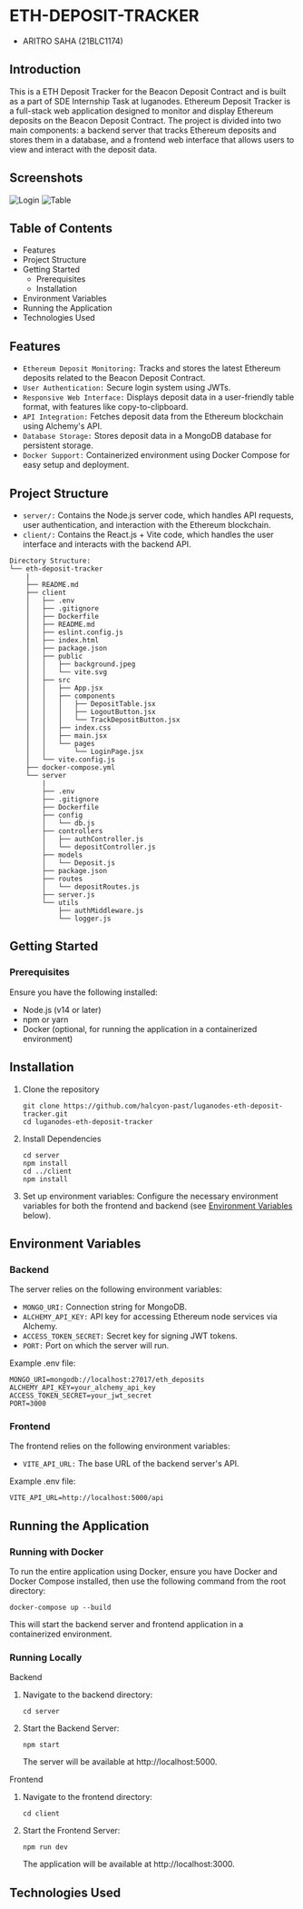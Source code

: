 # ETH-DEPOSIT-TRACKER

- ARITRO SAHA (21BLC1174)

## Introduction

This is a ETH Deposit Tracker for the Beacon Deposit Contract and is built as a part of SDE Internship Task at luganodes.
Ethereum Deposit Tracker is a full-stack web application designed to monitor and display Ethereum deposits on the Beacon Deposit Contract. The project is divided into two main components: a backend server that tracks Ethereum deposits and stores them in a database, and a frontend web interface that allows users to view and interact with the deposit data.

## Screenshots

![Login](/assets/login.png)
![Table](/assets/Table.png)

## Table of Contents
- Features
- Project Structure
- Getting Started
    - Prerequisites
    - Installation
- Environment Variables
- Running the Application
- Technologies Used

## Features
- ```Ethereum Deposit Monitoring:``` Tracks and stores the latest Ethereum deposits related to the Beacon Deposit Contract.
- ```User Authentication:``` Secure login system using JWTs.
- ```Responsive Web Interface:``` Displays deposit data in a user-friendly table format, with features like copy-to-clipboard.
- ```API Integration:``` Fetches deposit data from the Ethereum blockchain using Alchemy's API.
- ```Database Storage:``` Stores deposit data in a MongoDB database for persistent storage.
- ```Docker Support:``` Containerized environment using Docker Compose for easy setup and deployment.

## Project Structure

- ```server/:``` Contains the Node.js server code, which handles API requests, user authentication, and interaction with the Ethereum blockchain.
- ```client/:``` Contains the React.js + Vite code, which handles the user interface and interacts with the backend API.

```
Directory Structure:
└── eth-deposit-tracker
    |
    ├── README.md
    ├── client
    │   ├── .env
    │   ├── .gitignore
    │   ├── Dockerfile
    │   ├── README.md
    │   ├── eslint.config.js
    │   ├── index.html
    │   ├── package.json
    │   ├── public
    │   │   ├── background.jpeg
    │   │   └── vite.svg
    │   ├── src
    │   │   ├── App.jsx
    │   │   ├── components
    │   │   │   ├── DepositTable.jsx
    │   │   │   ├── LogoutButton.jsx
    │   │   │   └── TrackDepositButton.jsx
    │   │   ├── index.css
    │   │   ├── main.jsx
    │   │   └── pages
    │   │       └── LoginPage.jsx
    │   └── vite.config.js
    ├── docker-compose.yml
    └── server
        |
        ├── .env
        ├── .gitignore
        ├── Dockerfile
        ├── config
        │   └── db.js
        ├── controllers
        │   ├── authController.js
        │   └── depositController.js
        ├── models
        │   └── Deposit.js
        ├── package.json
        ├── routes
        │   └── depositRoutes.js
        ├── server.js
        └── utils
            ├── authMiddleware.js
            └── logger.js
```

## Getting Started

### Prerequisites
Ensure you have the following installed:

- Node.js (v14 or later)
- npm or yarn
- Docker (optional, for running the application in a containerized environment)

## Installation

1. Clone the repository
    ```
    git clone https://github.com/halcyon-past/luganodes-eth-deposit-tracker.git
    cd luganodes-eth-deposit-tracker
    ```
2. Install Dependencies
    ```
    cd server
    npm install
    cd ../client
    npm install

    ```
3. Set up environment variables:
    Configure the necessary environment variables for both the frontend and backend (see [Environment Variables]() below).

## Environment Variables

### Backend

The server relies on the following environment variables:

- ```MONGO_URI:``` Connection string for MongoDB.
- ```ALCHEMY_API_KEY:``` API key for accessing Ethereum node services via Alchemy.
- ```ACCESS_TOKEN_SECRET:``` Secret key for signing JWT tokens.
- ```PORT:``` Port on which the server will run.

Example .env file:

```
MONGO_URI=mongodb://localhost:27017/eth_deposits
ALCHEMY_API_KEY=your_alchemy_api_key
ACCESS_TOKEN_SECRET=your_jwt_secret
PORT=3000
```

### Frontend

The frontend relies on the following environment variables:

- ```VITE_API_URL:``` The base URL of the backend server's API.

Example .env file:
```
VITE_API_URL=http://localhost:5000/api
```

## Running the Application
### Running with Docker
To run the entire application using Docker, ensure you have Docker and Docker Compose installed, then use the following command from the root directory:
```
docker-compose up --build
```
This will start the backend server and frontend application in a containerized environment.

### Running Locally
Backend
1. Navigate to the backend directory:
    ```
    cd server
    ```
2. Start the Backend Server:
    ```
    npm start
    ```
    The server will be available at http://localhost:5000.

Frontend
1. Navigate to the frontend directory:
    ```
    cd client
    ```
2. Start the Frontend Server:
    ```
    npm run dev
    ```
    The application will be available at http://localhost:3000.

## Technologies Used


